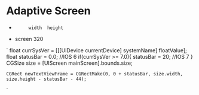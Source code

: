 Adaptive Screen
========

 *          width  height
 * screen    320    





`
    float currSysVer = [[[UIDevice currentDevice] systemName] floatValue];
    float statusBar = 0.0;  //IOS 6
    if(currSysVer >= 7.0){
        statusBar = 20; //IOS 7
    }
    CGSize size = [UIScreen mainScreen].bounds.size;
    
    CGRect newTextViewFrame = CGRectMake(0, 0 + statusBar, size.width, size.height - statusBar - 44);

`


